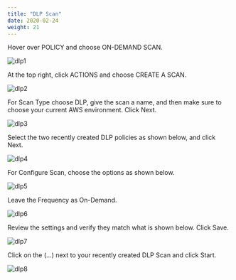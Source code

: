 ```yaml
---
title: "DLP Scan"
date: 2020-02-24
weight: 21
---
```


Hover over POLICY and choose ON-DEMAND SCAN.

![dlp1](/images/mvcscan/dlpscan01.png?classes=border,shadow)

At the top right, click ACTIONS and choose CREATE A SCAN.

![dlp2](/images/mvcscan/dlpscan02.png?classes=border,shadow)

For Scan Type choose DLP, give the scan a name, and then make sure to choose your current AWS environment. Click Next.

![dlp3](/images/mvcscan/dlpscan03.png?classes=border,shadow)

Select the two recently created DLP policies as shown below, and click Next.

![dlp4](/images/mvcscan/dlpscan04.png?classes=border,shadow)

For Configure Scan, choose the options as shown below.

![dlp5](/images/mvcscan/dlpscan05.png?classes=border,shadow)

Leave the Frequency as On-Demand.

![dlp6](/images/mvcscan/dlpscan06.png?classes=border,shadow)

Review the settings and verify they match what is shown below. Click Save.

![dlp7](/images/mvcscan/dlpscan07.png?classes=border,shadow)

Click on the (...) next to your recently created DLP Scan and click Start.

![dlp8](/images/mvcscan/dlpscan08.png?classes=border,shadow)
